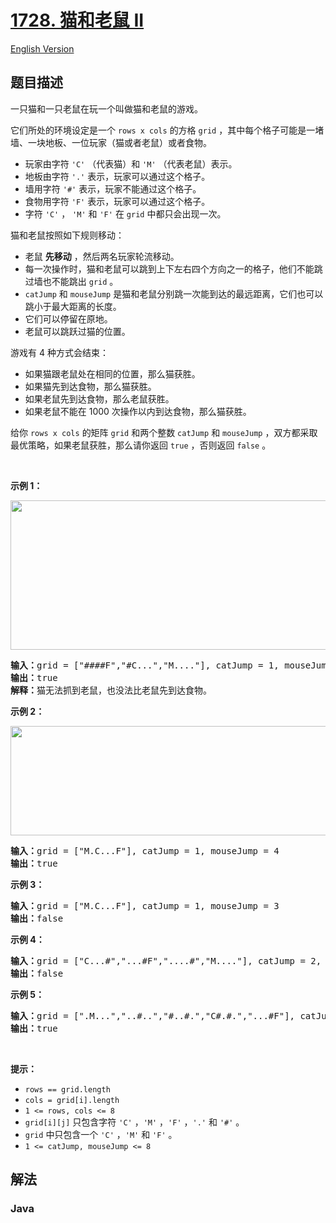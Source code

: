 # [1728. 猫和老鼠 II](https://leetcode.cn/problems/cat-and-mouse-ii)

[English Version](/solution/1700-1799/1728.Cat%20and%20Mouse%20II/README_EN.md)

## 题目描述

<p>一只猫和一只老鼠在玩一个叫做猫和老鼠的游戏。</p>

<p>它们所处的环境设定是一个 <code>rows x cols</code> 的方格 <code>grid</code> ，其中每个格子可能是一堵墙、一块地板、一位玩家（猫或者老鼠）或者食物。</p>

<ul>
	<li>玩家由字符 <code>'C'</code> （代表猫）和 <code>'M'</code> （代表老鼠）表示。</li>
	<li>地板由字符 <code>'.'</code> 表示，玩家可以通过这个格子。</li>
	<li>墙用字符 <code>'#'</code> 表示，玩家不能通过这个格子。</li>
	<li>食物用字符 <code>'F'</code> 表示，玩家可以通过这个格子。</li>
	<li>字符 <code>'C'</code> ， <code>'M'</code> 和 <code>'F'</code> 在 <code>grid</code> 中都只会出现一次。</li>
</ul>

<p>猫和老鼠按照如下规则移动：</p>

<ul>
	<li>老鼠 <strong>先移动</strong> ，然后两名玩家轮流移动。</li>
	<li>每一次操作时，猫和老鼠可以跳到上下左右四个方向之一的格子，他们不能跳过墙也不能跳出 <code>grid</code> 。</li>
	<li><code>catJump</code> 和 <code>mouseJump</code> 是猫和老鼠分别跳一次能到达的最远距离，它们也可以跳小于最大距离的长度。</li>
	<li>它们可以停留在原地。</li>
	<li>老鼠可以跳跃过猫的位置。</li>
</ul>

<p>游戏有 4 种方式会结束：</p>

<ul>
	<li>如果猫跟老鼠处在相同的位置，那么猫获胜。</li>
	<li>如果猫先到达食物，那么猫获胜。</li>
	<li>如果老鼠先到达食物，那么老鼠获胜。</li>
	<li>如果老鼠不能在 1000 次操作以内到达食物，那么猫获胜。</li>
</ul>

<p>给你 <code>rows x cols</code> 的矩阵 <code>grid</code> 和两个整数 <code>catJump</code> 和 <code>mouseJump</code> ，双方都采取最优策略，如果老鼠获胜，那么请你返回 <code>true</code> ，否则返回 <code>false</code> 。</p>

<p> </p>

<p><strong>示例 1：</strong></p>

<p><strong><img alt="" src="https://fastly.jsdelivr.net/gh/doocs/leetcode@main/solution/1700-1799/1728.Cat%20and%20Mouse%20II/images/sample_111_1955.png" style="width: 580px; height: 239px;" /></strong></p>

<pre>
<b>输入：</b>grid = ["####F","#C...","M...."], catJump = 1, mouseJump = 2
<b>输出：</b>true
<b>解释：</b>猫无法抓到老鼠，也没法比老鼠先到达食物。
</pre>

<p><strong>示例 2：</strong></p>

<p><img alt="" src="https://fastly.jsdelivr.net/gh/doocs/leetcode@main/solution/1700-1799/1728.Cat%20and%20Mouse%20II/images/sample_2_1955.png" style="width: 580px; height: 175px;" /></p>

<pre>
<b>输入：</b>grid = ["M.C...F"], catJump = 1, mouseJump = 4
<b>输出：</b>true
</pre>

<p><strong>示例 3：</strong></p>

<pre>
<b>输入：</b>grid = ["M.C...F"], catJump = 1, mouseJump = 3
<b>输出：</b>false
</pre>

<p><strong>示例 4：</strong></p>

<pre>
<b>输入：</b>grid = ["C...#","...#F","....#","M...."], catJump = 2, mouseJump = 5
<b>输出：</b>false
</pre>

<p><strong>示例 5：</strong></p>

<pre>
<b>输入：</b>grid = [".M...","..#..","#..#.","C#.#.","...#F"], catJump = 3, mouseJump = 1
<b>输出：</b>true
</pre>

<p> </p>

<p><strong>提示：</strong></p>

<ul>
	<li><code>rows == grid.length</code></li>
	<li><code>cols = grid[i].length</code></li>
	<li><code>1 <= rows, cols <= 8</code></li>
	<li><code>grid[i][j]</code> 只包含字符 <code>'C'</code> ，<code>'M'</code> ，<code>'F'</code> ，<code>'.'</code> 和 <code>'#'</code> 。</li>
	<li><code>grid</code> 中只包含一个 <code>'C'</code> ，<code>'M'</code> 和 <code>'F'</code> 。</li>
	<li><code>1 <= catJump, mouseJump <= 8</code></li>
</ul>

## 解法

### **Java**

```java

```

